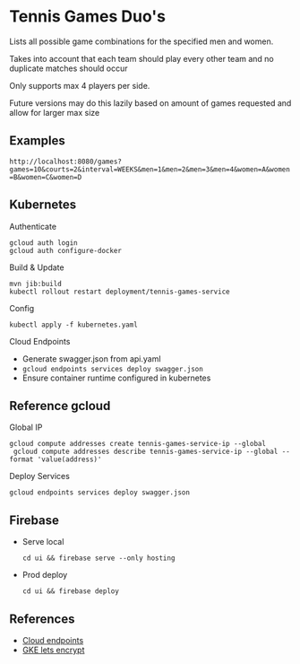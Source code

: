 # Tennis Games Duo's

Lists all possible game combinations for the specified men and women.

Takes into account that each team should play every other team and no duplicate matches should occur

Only supports max 4 players per side.

Future versions may do this lazily based on amount of games requested and allow for larger max size

## Examples

`http://localhost:8080/games?games=10&courts=2&interval=WEEKS&men=1&men=2&men=3&men=4&women=A&women=B&women=C&women=D`


## Kubernetes 

Authenticate

    gcloud auth login
    gcloud auth configure-docker
    
    
Build & Update

    mvn jib:build
    kubectl rollout restart deployment/tennis-games-service
    
Config
    
    kubectl apply -f kubernetes.yaml
    
Cloud Endpoints

* Generate swagger.json from api.yaml
* `gcloud endpoints services deploy swagger.json` 
* Ensure container runtime configured in kubernetes

    
## Reference gcloud

Global IP

    gcloud compute addresses create tennis-games-service-ip --global
     gcloud compute addresses describe tennis-games-service-ip --global --format 'value(address)'

Deploy Services

    gcloud endpoints services deploy swagger.json
    
## Firebase

* Serve local

      cd ui && firebase serve --only hosting
      
* Prod deploy

      cd ui && firebase deploy


## References

* [Cloud endpoints](https://cloud.google.com/endpoints/docs/openapi/get-started-kubernetes-engine)
* [GKE lets encrypt](https://github.com/ahmetb/gke-letsencrypt)
